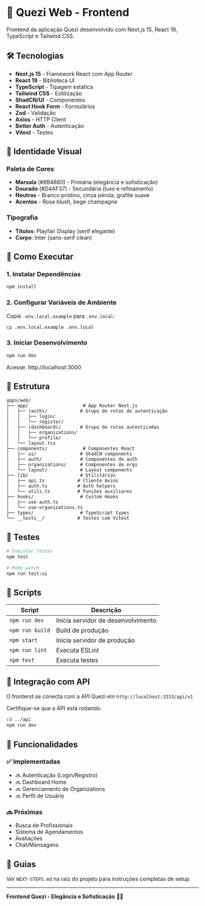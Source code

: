 # 🎨 Quezi Web - Frontend

Frontend da aplicação Quezi desenvolvido com Next.js 15, React 19, TypeScript e Tailwind CSS.

## 🛠️ Tecnologias

- **Next.js 15** - Framework React com App Router
- **React 19** - Biblioteca UI
- **TypeScript** - Tipagem estática
- **Tailwind CSS** - Estilização
- **ShadCN/UI** - Componentes
- **React Hook Form** - Formulários
- **Zod** - Validação
- **Axios** - HTTP Client
- **Better Auth** - Autenticação
- **Vitest** - Testes

## 🎨 Identidade Visual

### Paleta de Cores

- **Marsala** (#8B4660) - Primária (elegância e sofisticação)
- **Dourado** (#D4AF37) - Secundária (luxo e refinamento)
- **Neutras** - Branco pristino, cinza pérola, grafite suave
- **Acentos** - Rosa blush, bege champagne

### Tipografia

- **Títulos**: Playfair Display (serif elegante)
- **Corpo**: Inter (sans-serif clean)

## 🚀 Como Executar

### 1. Instalar Dependências

```bash
npm install
```

### 2. Configurar Variáveis de Ambiente

Copie `.env.local.example` para `.env.local`:

```bash
cp .env.local.example .env.local
```

### 3. Iniciar Desenvolvimento

```bash
npm run dev
```

Acesse: http://localhost:3000

## 📁 Estrutura

```
apps/web/
├── app/                    # App Router Next.js
│   ├── (auth)/            # Grupo de rotas de autenticação
│   │   ├── login/
│   │   └── register/
│   ├── (dashboard)/       # Grupo de rotas autenticadas
│   │   ├── organizations/
│   │   └── profile/
│   └── layout.tsx
├── components/             # Componentes React
│   ├── ui/                # ShadCN components
│   ├── auth/              # Componentes de auth
│   ├── organizations/     # Componentes de orgs
│   └── layout/            # Layout components
├── lib/                   # Utilitários
│   ├── api.ts            # Cliente Axios
│   ├── auth.ts           # Auth helpers
│   └── utils.ts          # Funções auxiliares
├── hooks/                 # Custom Hooks
│   ├── use-auth.ts
│   └── use-organizations.ts
├── types/                 # TypeScript types
└── __tests__/            # Testes com Vitest
```

## 🧪 Testes

```bash
# Executar testes
npm test

# Modo watch
npm run test:ui
```

## 📝 Scripts

| Script | Descrição |
|--------|-----------|
| `npm run dev` | Inicia servidor de desenvolvimento |
| `npm run build` | Build de produção |
| `npm start` | Inicia servidor de produção |
| `npm run lint` | Executa ESLint |
| `npm test` | Executa testes |

## 🔗 Integração com API

O frontend se conecta com a API Quezi em `http://localhost:3333/api/v1`

Certifique-se que a API está rodando:

```bash
cd ../api
npm run dev
```

## 🎯 Funcionalidades

### ✅ Implementadas

- 🔜 Autenticação (Login/Registro)
- 🔜 Dashboard Home
- 🔜 Gerenciamento de Organizations
- 🔜 Perfil de Usuário

### 🔜 Próximas

- Busca de Profissionais
- Sistema de Agendamentos
- Avaliações
- Chat/Mensagens

## 📖 Guias

Ver `NEXT-STEPS.md` na raiz do projeto para instruções completas de setup.

---

**Frontend Quezi - Elegância e Sofisticação** 🎨✨

